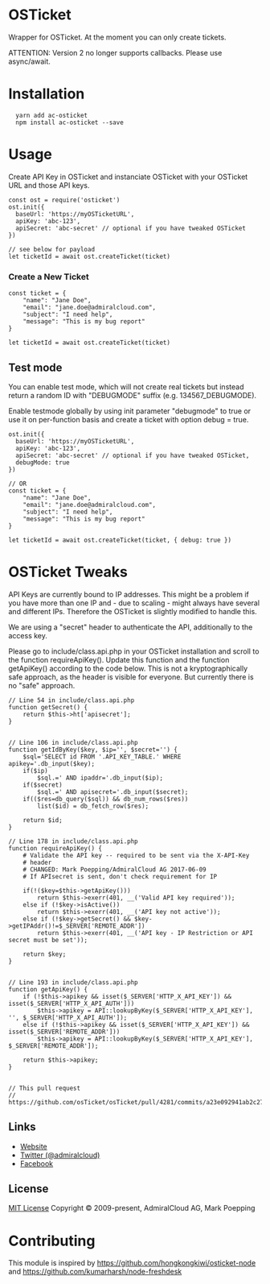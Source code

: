 # OSTicket

Wrapper for OSTicket. At the moment you can only create tickets.

ATTENTION: Version 2 no longer supports callbacks. Please use async/await.

# Installation
```
  yarn add ac-osticket
  npm install ac-osticket --save
```

# Usage
Create API Key in OSTicket and instanciate OSTicket with your OSTicket URL and those API keys.

```
const ost = require('osticket')
ost.init({
  baseUrl: 'https://myOSTicketURL',
  apiKey: 'abc-123', 
  apiSecret: 'abc-secret' // optional if you have tweaked OSTicket
})

// see below for payload
let ticketId = await ost.createTicket(ticket)
```


### Create a New Ticket
```
const ticket = {
    "name": "Jane Doe",
    "email": "jane.doe@admiralcloud.com",
    "subject": "I need help",
    "message": "This is my bug report"
}

let ticketId = await ost.createTicket(ticket)
```

## Test mode
You can enable test mode, which will not create real tickets but instead return a random ID with "DEBUGMODE" suffix (e.g. 134567_DEBUGMODE). 

Enable testmode globally by using init parameter "debugmode" to true or use it on per-function basis and create a ticket with option debug = true.

```
ost.init({
  baseUrl: 'https://myOSTicketURL',
  apiKey: 'abc-123', 
  apiSecret: 'abc-secret' // optional if you have tweaked OSTicket,
  debugMode: true
})

// OR
const ticket = {
    "name": "Jane Doe",
    "email": "jane.doe@admiralcloud.com",
    "subject": "I need help",
    "message": "This is my bug report"
}

let ticketId = await ost.createTicket(ticket, { debug: true })
```

# OSTicket Tweaks
API Keys are currently bound to IP addresses. This might be a problem if you have more than one IP and - due to scaling - might always have several and different IPs. Therefore the OSTicket is slightly modified to handle this.

We are using a "secret" header to authenticate the API, additionally to the access key. 

Please go to  include/class.api.php in your OSTicket installation and scroll to the function requireApiKey(). Update this function and the function getApiKey() according to the code below. This is not a kryptographically safe approach, as the header is visible for everyone. But currently there is no "safe" approach. 

```
// Line 54 in include/class.api.php
function getSecret() {
    return $this->ht['apisecret'];
}
 

// Line 106 in include/class.api.php
function getIdByKey($key, $ip='', $secret='') {
    $sql='SELECT id FROM '.API_KEY_TABLE.' WHERE apikey='.db_input($key);
    if($ip)
        $sql.=' AND ipaddr='.db_input($ip);
    if($secret)
        $sql.=' AND apisecret='.db_input($secret);
    if(($res=db_query($sql)) && db_num_rows($res))
        list($id) = db_fetch_row($res);

    return $id;
}

// Line 178 in include/class.api.php
function requireApiKey() {
    # Validate the API key -- required to be sent via the X-API-Key
    # header
    # CHANGED: Mark Poepping/AdmiralCloud AG 2017-06-09
    # If APIsecret is sent, don't check requirement for IP

    if(!($key=$this->getApiKey()))
        return $this->exerr(401, __('Valid API key required'));
    else if (!$key->isActive())
        return $this->exerr(401, __('API key not active'));         
    else if (!$key->getSecret() && $key->getIPAddr()!=$_SERVER['REMOTE_ADDR'])
        return $this->exerr(401, __('API key - IP Restriction or API secret must be set'));

    return $key;
}
 
 
// Line 193 in include/class.api.php
function getApiKey() {
    if (!$this->apikey && isset($_SERVER['HTTP_X_API_KEY']) && isset($_SERVER['HTTP_X_API_AUTH']))
        $this->apikey = API::lookupByKey($_SERVER['HTTP_X_API_KEY'], '', $_SERVER['HTTP_X_API_AUTH']);
    else if (!$this->apikey && isset($_SERVER['HTTP_X_API_KEY']) && isset($_SERVER['REMOTE_ADDR']))
        $this->apikey = API::lookupByKey($_SERVER['HTTP_X_API_KEY'], $_SERVER['REMOTE_ADDR']);
         
    return $this->apikey;
}
 
 
// This pull request
// https://github.com/osTicket/osTicket/pull/4281/commits/a23e092941ab2c27bf0de4a1cfbbcd6976a5d423
```



## Links
- [Website](https://www.admiralcloud.com/)
- [Twitter (@admiralcloud)](https://twitter.com/admiralcloud)
- [Facebook](https://www.facebook.com/MediaAssetManagement/)

## License
[MIT License](https://opensource.org/licenses/MIT) Copyright © 2009-present, AdmiralCloud AG, Mark Poepping

# Contributing
This module is inspired by https://github.com/hongkongkiwi/osticket-node and https://github.com/kumarharsh/node-freshdesk

